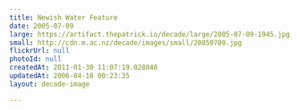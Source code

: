 ```yaml
---
title: Newish Water Feature
date: 2005-07-09
large: https://artifact.thepatrick.io/decade/large/2005-07-09-1945.jpg
small: http://cdn.m.ac.nz/decade/images/small/20050709.jpg
flickrUrl: null
photoId: null
createdAt: 2011-01-30 11:07:19.028048
updatedAt: 2006-04-18 00:23:35
layout: decade-image

---
```


